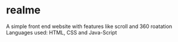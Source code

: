 # realme

A simple front end website with features like scroll and 360 roatation 
Languages used: HTML, CSS and Java-Script
